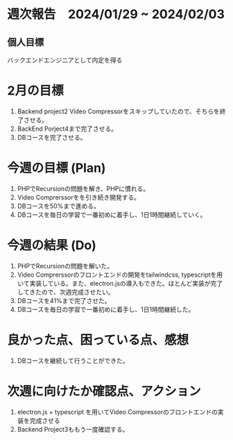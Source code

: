 # 週次報告　2024/01/29 ~ 2024/02/03

## 個人目標
バックエンドエンジニアとして内定を得る

# 2月の目標
1. Backend project2 Video Compressorをスキップしていたので、そちらを終了させる。
2. BackEnd Porject4まで完了させる。
3. DBコースを完了させる。

# 今週の目標 (Plan)
1. PHPでRecursionの問題を解き、PHPに慣れる。
2. Video Comprerssorをを引き続き開発する。
3. DBコースを50%まで進める。
4. DBコースを毎日の学習で一番初めに着手し、1日1時間継続していく。


# 今週の結果 (Do)
1. PHPでRecursionの問題を解いた。
2. Video Comprerssorのフロントエンドの開発をtailwindcss, typescriptを用いて実装している。また、electron.jsの導入もできた。ほとんど実装が完了してきたので、次週完成させたい。
3. DBコースを41%まで完了させた。
4. DBコースを毎日の学習で一番初めに着手し、1日1時間継続した。


# 良かった点、困っている点、感想
1. DBコースを継続して行うことができた。


# 次週に向けたか確認点、アクション
1. electron.js + typescript を用いてVideo Compressorのフロントエンドの実装を完成させる
2. Backend Project3ももう一度確認する。
